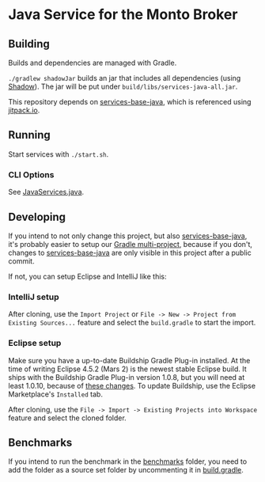 # Java Service for the Monto Broker

## Building
Builds and dependencies are managed with Gradle.

`./gradlew shadowJar` builds an jar that includes all dependencies (using [Shadow](https://github.com/johnrengelman/shadow)). The jar will be put under `build/libs/services-java-all.jar`.

This repository depends on [services-base-java](https://github.com/monto-editor/services-base-java), which is referenced using [jitpack.io](https://jitpack.io/#monto-editor/services-base-java/master-SNAPSHOT).


## Running
Start services with `./start.sh`.

### CLI Options
See [JavaServices.java](src/monto/service/java/JavaServices.java).

## Developing
If you intend to not only change this project, but also [services-base-java](https://github.com/monto-editor/services-base-java), it's probably easier to setup our [Gradle multi-project](https://github.com/monto-editor/services-gradle), because if you don't, changes to [services-base-java](https://github.com/monto-editor/services-base-java) are only visible in this project after a public commit.

If not, you can setup Eclipse and IntelliJ like this:

### IntelliJ setup
After cloning, use the `Import Project` or `File -> New -> Project from Existing Sources...` feature and select the `build.gradle` to start the import.

### Eclipse setup
Make sure you have a up-to-date Buildship Gradle Plug-in installed. At the time of writing Eclipse 4.5.2 (Mars 2) is the newest stable Eclipse build. It ships with the Buildship Gradle Plug-in version 1.0.8, but you will need at least 1.0.10, because of [these changes](https://discuss.gradle.org/t/gradle-prefs-contains-absolute-paths/11475/34). To update Buildship, use the Eclipse Marketplace's `Installed` tab.

After cloning, use the `File -> Import -> Existing Projects into Workspace` feature and select the cloned folder.


## Benchmarks
If you intend to run the benchmark in the [benchmarks](benchmarks) folder, you need to add the folder as a source set folder by uncommenting it in [build.gradle](build.gradle).
